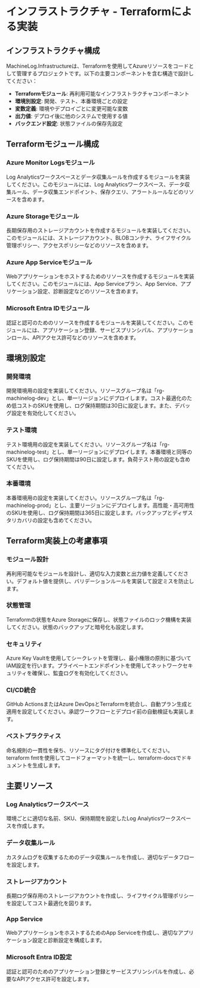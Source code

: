 # インフラストラクチャ - Terraformによる実装

## インフラストラクチャ構成

MachineLog.Infrastructureは、Terraformを使用してAzureリソースをコードとして管理するプロジェクトです。以下の主要コンポーネントを含む構造で設計してください：

- **Terraformモジュール**: 再利用可能なインフラストラクチャコンポーネント
- **環境別設定**: 開発、テスト、本番環境ごとの設定
- **変数定義**: 環境やデプロイごとに変更可能な変数
- **出力値**: デプロイ後に他のシステムで使用する値
- **バックエンド設定**: 状態ファイルの保存先設定

## Terraformモジュール構成

### Azure Monitor Logsモジュール

Log Analyticsワークスペースとデータ収集ルールを作成するモジュールを実装してください。このモジュールには、Log Analyticsワークスペース、データ収集ルール、データ収集エンドポイント、保存クエリ、アラートルールなどのリソースを含めます。

### Azure Storageモジュール

長期保存用のストレージアカウントを作成するモジュールを実装してください。このモジュールには、ストレージアカウント、BLOBコンテナ、ライフサイクル管理ポリシー、アクセスポリシーなどのリソースを含めます。

### Azure App Serviceモジュール

Webアプリケーションをホストするためのリソースを作成するモジュールを実装してください。このモジュールには、App Serviceプラン、App Service、アプリケーション設定、診断設定などのリソースを含めます。

### Microsoft Entra IDモジュール

認証と認可のためのリソースを作成するモジュールを実装してください。このモジュールには、アプリケーション登録、サービスプリンシパル、アプリケーションロール、APIアクセス許可などのリソースを含めます。

## 環境別設定

### 開発環境

開発環境用の設定を実装してください。リソースグループ名は「rg-machinelog-dev」とし、単一リージョンにデプロイします。コスト最適化のため低コストのSKUを使用し、ログ保持期間は30日に設定します。また、デバッグ設定を有効化してください。

### テスト環境

テスト環境用の設定を実装してください。リソースグループ名は「rg-machinelog-test」とし、単一リージョンにデプロイします。本番環境と同等のSKUを使用し、ログ保持期間は90日に設定します。負荷テスト用の設定も含めてください。

### 本番環境

本番環境用の設定を実装してください。リソースグループ名は「rg-machinelog-prod」とし、主要リージョンにデプロイします。高性能・高可用性のSKUを使用し、ログ保持期間は365日に設定します。バックアップとディザスタリカバリの設定も含めてください。

## Terraform実装上の考慮事項

### モジュール設計

再利用可能なモジュールを設計し、適切な入力変数と出力値を定義してください。デフォルト値を提供し、バリデーションルールを実装して設定ミスを防止します。

### 状態管理

Terraformの状態をAzure Storageに保存し、状態ファイルのロック機構を実装してください。状態のバックアップと暗号化も設定します。

### セキュリティ

Azure Key Vaultを使用してシークレットを管理し、最小権限の原則に基づいてIAM設定を行います。プライベートエンドポイントを使用してネットワークセキュリティを確保し、監査ログを有効化してください。

### CI/CD統合

GitHub ActionsまたはAzure DevOpsとTerraformを統合し、自動プラン生成と適用を設定してください。承認ワークフローとデプロイ前の自動検証も実装します。

### ベストプラクティス

命名規則の一貫性を保ち、リソースにタグ付けを標準化してください。terraform fmtを使用してコードフォーマットを統一し、terraform-docsでドキュメントを生成します。

## 主要リソース

### Log Analyticsワークスペース

環境ごとに適切な名前、SKU、保持期間を設定したLog Analyticsワークスペースを作成します。

### データ収集ルール

カスタムログを収集するためのデータ収集ルールを作成し、適切なデータフローを設定します。

### ストレージアカウント

長期ログ保存用のストレージアカウントを作成し、ライフサイクル管理ポリシーを設定してコスト最適化を図ります。

### App Service

WebアプリケーションをホストするためのApp Serviceを作成し、適切なアプリケーション設定と診断設定を構成します。

### Microsoft Entra ID設定

認証と認可のためのアプリケーション登録とサービスプリンシパルを作成し、必要なAPIアクセス許可を設定します。
